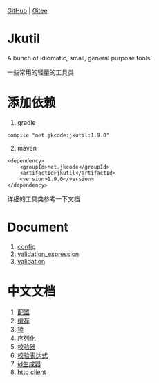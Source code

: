 [GitHub](https://github.com/shigebeyond/jkutil) | [Gitee](https://gitee.com/shigebeyond/jkutil) 

# Jkutil

A bunch of idiomatic, small, general purpose tools.

一些常用的轻量的工具类

# 添加依赖

1. gradle
```
compile "net.jkcode:jkutil:1.9.0"
```

2. maven
```
<dependency>
    <groupId>net.jkcode</groupId>
    <artifactId>jkutil</artifactId>
    <version>1.9.0</version>
</dependency>
```

详细的工具类参考一下文档

# Document

1. [config](doc/config.md)
2. [validation_expression](doc/validation/validation_expression.md)
3. [validation](doc/validation/validation.md)

# 中文文档

1. [配置](doc/config.cn.md)
2. [缓存](doc/cache.cn.md)
3. [锁](doc/lock.cn.md)
4. [序列化](doc/serializer.cn.md)
5. [校验器](doc/validation/validation.cn.md)
6. [校验表达式](doc/validation/validation_expression.cn.md)
7. [id生成器](doc/idworker.cn.md)
7. [http client](doc/http_client.cn.md)